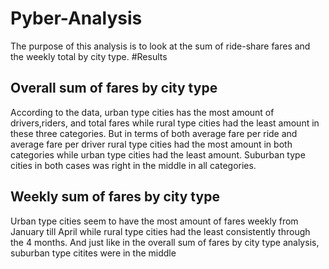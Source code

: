# Pyber-Analysis
The purpose of this analysis is to look at the sum of ride-share fares and the weekly total by city type. 
#Results
  ## Overall sum of fares by city type
According to the data, urban type cities has the most amount of drivers,riders, and total fares while rural type cities had the least amount in these three categories. But in terms of both average fare per ride and average fare per driver rural type cities had the most amount in both categories while urban type cities had the least amount. Suburban type cities in both cases was right in the middle in all categories. 
  ## Weekly sum of fares by city type
Urban type cities seem to have the most amount of fares weekly from January till April while rural type cities had the least consistently through the 4 months. And just like in the overall sum of fares by city type analysis, suburban type citites were in the middle
